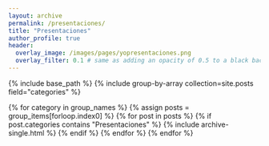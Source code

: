 ```yaml
---
layout: archive
permalink: /presentaciones/
title: "Presentaciones"
author_profile: true
header:
  overlay_image: /images/pages/yopresentaciones.png
  overlay_filter: 0.1 # same as adding an opacity of 0.5 to a black background
---
```


{% include base_path %}
{% include group-by-array collection=site.posts field="categories" %}

{% for category in group_names %}
  {% assign posts = group_items[forloop.index0] %}
  {% for post in posts %}
    {% if post.categories contains "Presentaciones" %}
      {% include archive-single.html %}
    {% endif %}
  {% endfor %}
{% endfor %}

